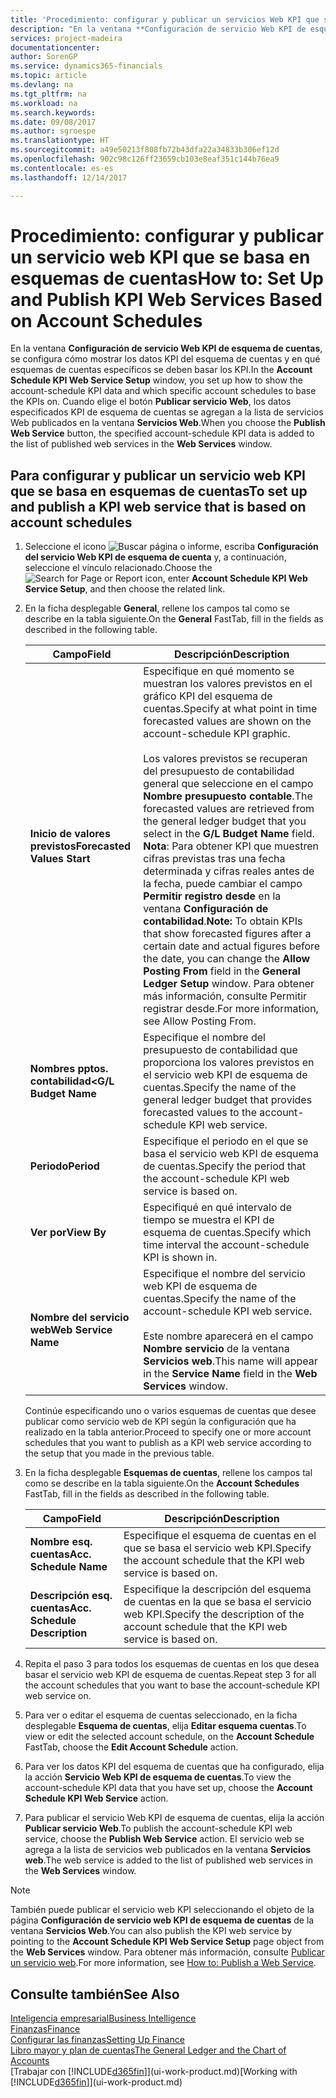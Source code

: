 ```yaml
---
title: 'Procedimiento: configurar y publicar un servicios Web KPI que se basan en esquemas de cuentas | Documentos de Microsoft'
description: "En la ventana **Configuración de servicio Web KPI de esquema de cuentas**, se configura cómo mostrar los datos KPI del esquema de cuentas y en qué esquemas de cuentas específicos se deben basar los KPI."
services: project-madeira
documentationcenter: 
author: SorenGP
ms.service: dynamics365-financials
ms.topic: article
ms.devlang: na
ms.tgt_pltfrm: na
ms.workload: na
ms.search.keywords: 
ms.date: 09/08/2017
ms.author: sgroespe
ms.translationtype: HT
ms.sourcegitcommit: a49e50213f808fb72b43dfa22a34833b306ef12d
ms.openlocfilehash: 902c98c126ff23659cb103e8eaf351c144b76ea9
ms.contentlocale: es-es
ms.lasthandoff: 12/14/2017

---
```

# <a name="how-to-set-up-and-publish-kpi-web-services-based-on-account-schedules"></a><span data-ttu-id="cae31-103">Procedimiento: configurar y publicar un servicio web KPI que se basa en esquemas de cuentas</span><span class="sxs-lookup"><span data-stu-id="cae31-103">How to: Set Up and Publish KPI Web Services Based on Account Schedules</span></span>
<span data-ttu-id="cae31-104">En la ventana **Configuración de servicio Web KPI de esquema de cuentas**, se configura cómo mostrar los datos KPI del esquema de cuentas y en qué esquemas de cuentas específicos se deben basar los KPI.</span><span class="sxs-lookup"><span data-stu-id="cae31-104">In the **Account Schedule KPI Web Service Setup** window, you set up how to show the account-schedule KPI data and which specific account schedules to base the KPIs on.</span></span> <span data-ttu-id="cae31-105">Cuando elige el botón **Publicar servicio Web**, los datos especificados KPI de esquema de cuentas se agregan a la lista de servicios Web publicados en la ventana **Servicios Web**.</span><span class="sxs-lookup"><span data-stu-id="cae31-105">When you choose the **Publish Web Service** button, the specified account-schedule KPI data is added to the list of published web services in the **Web Services** window.</span></span>  

## <a name="to-set-up-and-publish-a-kpi-web-service-that-is-based-on-account-schedules"></a><span data-ttu-id="cae31-106">Para configurar y publicar un servicio web KPI que se basa en esquemas de cuentas</span><span class="sxs-lookup"><span data-stu-id="cae31-106">To set up and publish a KPI web service that is based on account schedules</span></span>  

1.  <span data-ttu-id="cae31-107">Seleccione el icono ![Buscar página o informe](media/ui-search/search_small.png "icono Buscar página o informe"), escriba **Configuración del servicio Web KPI de esquema de cuenta** y, a continuación, seleccione el vínculo relacionado.</span><span class="sxs-lookup"><span data-stu-id="cae31-107">Choose the ![Search for Page or Report](media/ui-search/search_small.png "Search for Page or Report icon") icon, enter **Account Schedule KPI Web Service Setup**, and then choose the related link.</span></span>  
2.  <span data-ttu-id="cae31-108">En la ficha desplegable **General**, rellene los campos tal como se describe en la tabla siguiente.</span><span class="sxs-lookup"><span data-stu-id="cae31-108">On the **General** FastTab, fill in the fields as described in the following table.</span></span>  

    |<span data-ttu-id="cae31-109">Campo</span><span class="sxs-lookup"><span data-stu-id="cae31-109">Field</span></span>|<span data-ttu-id="cae31-110">Descripción</span><span class="sxs-lookup"><span data-stu-id="cae31-110">Description</span></span>|  
    |---------------------------------|---------------------------------------|  
    |<span data-ttu-id="cae31-111">**Inicio de valores previstos**</span><span class="sxs-lookup"><span data-stu-id="cae31-111">**Forecasted Values Start**</span></span>|<span data-ttu-id="cae31-112">Especifique en qué momento se muestran los valores previstos en el gráfico KPI del esquema de cuentas.</span><span class="sxs-lookup"><span data-stu-id="cae31-112">Specify at what point in time forecasted values are shown on the account-schedule KPI graphic.</span></span><br /><br /> <span data-ttu-id="cae31-113">Los valores previstos se recuperan del presupuesto de contabilidad general que seleccione en el campo **Nombre presupuesto contable**.</span><span class="sxs-lookup"><span data-stu-id="cae31-113">The forecasted values are retrieved from the general ledger budget that you select in the **G/L Budget Name** field.</span></span> <span data-ttu-id="cae31-114">**Nota**: Para obtener KPI que muestren cifras previstas tras una fecha determinada y cifras reales antes de la fecha, puede cambiar el campo **Permitir registro desde** en la ventana **Configuración de contabilidad**.</span><span class="sxs-lookup"><span data-stu-id="cae31-114">**Note:**  To obtain KPIs that show forecasted figures after a certain date and actual figures before the date, you can change the **Allow Posting From** field in the **General Ledger Setup** window.</span></span> <span data-ttu-id="cae31-115">Para obtener más información, consulte Permitir registrar desde.</span><span class="sxs-lookup"><span data-stu-id="cae31-115">For more information, see Allow Posting From.</span></span>|  
    |<span data-ttu-id="cae31-116">**Nombres pptos. contabilidad<**</span><span class="sxs-lookup"><span data-stu-id="cae31-116">**G/L Budget Name**</span></span>|<span data-ttu-id="cae31-117">Especifique el nombre del presupuesto de contabilidad que proporciona los valores previstos en el servicio web KPI de esquema de cuentas.</span><span class="sxs-lookup"><span data-stu-id="cae31-117">Specify the name of the general ledger budget that provides forecasted values to the account-schedule KPI web service.</span></span>|  
    |<span data-ttu-id="cae31-118">**Periodo**</span><span class="sxs-lookup"><span data-stu-id="cae31-118">**Period**</span></span>|<span data-ttu-id="cae31-119">Especifique el periodo en el que se basa el servicio web KPI de esquema de cuentas.</span><span class="sxs-lookup"><span data-stu-id="cae31-119">Specify the period that the account-schedule KPI web service is based on.</span></span>|  
    |<span data-ttu-id="cae31-120">**Ver por**</span><span class="sxs-lookup"><span data-stu-id="cae31-120">**View By**</span></span>|<span data-ttu-id="cae31-121">Especifiqué en qué intervalo de tiempo se muestra el KPI de esquema de cuentas.</span><span class="sxs-lookup"><span data-stu-id="cae31-121">Specify which time interval the account-schedule KPI is shown in.</span></span>|  
    |<span data-ttu-id="cae31-122">**Nombre del servicio web**</span><span class="sxs-lookup"><span data-stu-id="cae31-122">**Web Service Name**</span></span>|<span data-ttu-id="cae31-123">Especifique el nombre del servicio web KPI de esquema de cuentas.</span><span class="sxs-lookup"><span data-stu-id="cae31-123">Specify the name of the account-schedule KPI web service.</span></span><br /><br /> <span data-ttu-id="cae31-124">Este nombre aparecerá en el campo **Nombre servicio** de la ventana **Servicios web**.</span><span class="sxs-lookup"><span data-stu-id="cae31-124">This name will appear in the **Service Name** field in the **Web Services** window.</span></span>|  

    <span data-ttu-id="cae31-125">Continúe especificando uno o varios esquemas de cuentas que desee publicar como servicio web de KPI según la configuración que ha realizado en la tabla anterior.</span><span class="sxs-lookup"><span data-stu-id="cae31-125">Proceed to specify one or more account schedules that you want to publish as a KPI web service according to the setup that you made in the previous table.</span></span>  

3.  <span data-ttu-id="cae31-126">En la ficha desplegable **Esquemas de cuentas**, rellene los campos tal como se describe en la tabla siguiente.</span><span class="sxs-lookup"><span data-stu-id="cae31-126">On the **Account Schedules** FastTab, fill in the fields as described in the following table.</span></span>  

    |<span data-ttu-id="cae31-127">Campo</span><span class="sxs-lookup"><span data-stu-id="cae31-127">Field</span></span>|<span data-ttu-id="cae31-128">Descripción</span><span class="sxs-lookup"><span data-stu-id="cae31-128">Description</span></span>|  
    |---------------------------------|---------------------------------------|  
    |<span data-ttu-id="cae31-129">**Nombre esq. cuentas**</span><span class="sxs-lookup"><span data-stu-id="cae31-129">**Acc. Schedule Name**</span></span>|<span data-ttu-id="cae31-130">Especifique el esquema de cuentas en el que se basa el servicio web KPI.</span><span class="sxs-lookup"><span data-stu-id="cae31-130">Specify the account schedule that the KPI web service is based on.</span></span>|  
    |<span data-ttu-id="cae31-131">**Descripción esq. cuentas**</span><span class="sxs-lookup"><span data-stu-id="cae31-131">**Acc. Schedule Description**</span></span>|<span data-ttu-id="cae31-132">Especifique la descripción del esquema de cuentas en la que se basa el servicio web KPI.</span><span class="sxs-lookup"><span data-stu-id="cae31-132">Specify the description of the account schedule that the KPI web service is based on.</span></span>|  

4.  <span data-ttu-id="cae31-133">Repita el paso 3 para todos los esquemas de cuentas en los que desea basar el servicio web KPI de esquema de cuentas.</span><span class="sxs-lookup"><span data-stu-id="cae31-133">Repeat step 3 for all the account schedules that you want to base the account-schedule KPI web service on.</span></span>  
5.  <span data-ttu-id="cae31-134">Para ver o editar el esquema de cuentas seleccionado, en la ficha desplegable **Esquema de cuentas**, elija **Editar esquema cuentas**.</span><span class="sxs-lookup"><span data-stu-id="cae31-134">To view or edit the selected account schedule, on the **Account Schedule** FastTab, choose the **Edit Account Schedule** action.</span></span>  
6.  <span data-ttu-id="cae31-135">Para ver los datos KPI del esquema de cuentas que ha configurado, elija la acción **Servicio Web KPI de esquema de cuentas**.</span><span class="sxs-lookup"><span data-stu-id="cae31-135">To view the account-schedule KPI data that you have set up, choose the **Account Schedule KPI Web Service** action.</span></span>  
7.  <span data-ttu-id="cae31-136">Para publicar el servicio Web KPI de esquema de cuentas, elija la acción **Publicar servicio Web**.</span><span class="sxs-lookup"><span data-stu-id="cae31-136">To publish the account-schedule KPI web service, choose the **Publish Web Service** action.</span></span> <span data-ttu-id="cae31-137">El servicio web se agrega a la lista de servicios web publicados en la ventana **Servicios web**.</span><span class="sxs-lookup"><span data-stu-id="cae31-137">The web service is added to the list of published web services in the **Web Services** window.</span></span>  

> [!NOTE]  
>  <span data-ttu-id="cae31-138">También puede publicar el servicio web KPI seleccionando el objeto de la página **Configuración de servicio web KPI de esquema de cuentas** de la ventana **Servicios Web**.</span><span class="sxs-lookup"><span data-stu-id="cae31-138">You can also publish the KPI web service by pointing to the **Account Schedule KPI Web Service Setup** page object from the **Web Services** window.</span></span> <span data-ttu-id="cae31-139">Para obtener más información, consulte [Publicar un servicio web](across-how-publish-web-service.md).</span><span class="sxs-lookup"><span data-stu-id="cae31-139">For more information, see [How to: Publish a Web Service](across-how-publish-web-service.md).</span></span>  

## <a name="see-also"></a><span data-ttu-id="cae31-140">Consulte también</span><span class="sxs-lookup"><span data-stu-id="cae31-140">See Also</span></span>  
[<span data-ttu-id="cae31-141">Inteligencia empresarial</span><span class="sxs-lookup"><span data-stu-id="cae31-141">Business Intelligence</span></span>](bi.md)  
[<span data-ttu-id="cae31-142">Finanzas</span><span class="sxs-lookup"><span data-stu-id="cae31-142">Finance</span></span>](finance.md)  
[<span data-ttu-id="cae31-143">Configurar las finanzas</span><span class="sxs-lookup"><span data-stu-id="cae31-143">Setting Up Finance</span></span>](finance-setup-finance.md)  
[<span data-ttu-id="cae31-144">Libro mayor y plan de cuentas</span><span class="sxs-lookup"><span data-stu-id="cae31-144">The General Ledger and the Chart of Accounts</span></span>](finance-general-ledger.md)  
<span data-ttu-id="cae31-145">[Trabajar con [!INCLUDE[d365fin](includes/d365fin_md.md)]](ui-work-product.md)</span><span class="sxs-lookup"><span data-stu-id="cae31-145">[Working with [!INCLUDE[d365fin](includes/d365fin_md.md)]](ui-work-product.md)</span></span>

